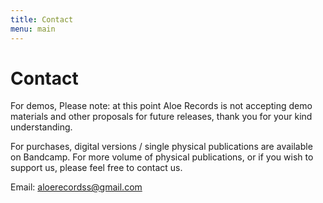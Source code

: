 ```yaml
---
title: Contact
menu: main
---
```

# Contact

For demos, Please note: at this point Aloe Records is not accepting demo materials and other proposals for future releases, thank you for your kind understanding.

For purchases, digital versions / single physical publications are available on Bandcamp. For more volume of physical publications, or if you wish to support us, please feel free to contact us.

Email: aloerecordss@gmail.com
